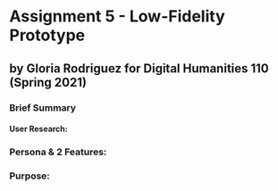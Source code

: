 # Assignment 5 - Low-Fidelity Prototype
## by Gloria Rodriguez for Digital Humanities 110 (Spring 2021)

### Brief Summary
#### User Research:

### Persona & 2 Features:

### Purpose:
